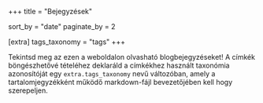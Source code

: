+++
title = "Bejegyzések"

sort_by = "date"
paginate_by = 2

[extra]
tags_taxonomy = "tags"
+++

Tekintsd meg az ezen a weboldalon olvasható blogbejegyzéseket! A címkék böngészhetővé tételéhez deklaráld a címkékhez használt taxonómia azonosítóját egy `extra.tags_taxonomy` nevű változóban, amely a tartalomjegyzékként működő markdown-fájl bevezetőjében kell hogy szerepeljen.
